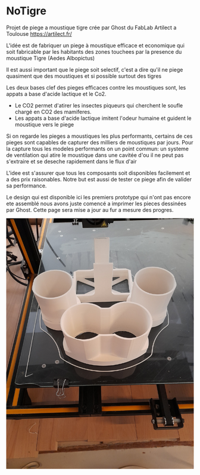 # NoTigre
Projet de piege a moustique tigre crée par Ghost du FabLab Artilect a Toulouse https://artilect.fr/

L'idée est de fabriquer un piege à moustique efficace et economique qui soit fabricable par les habitants des zones touchees par la presence du moustique Tigre (Aedes Albopictus)

Il est aussi important que le piege soit selectif, c'est a dire qu'il ne piege quasiment que des moustiques et si possible surtout des tigres

Les deux bases clef des pieges efficaces contre les moustiques sont, les appats a base d'acide lactique et le Co2.

- Le CO2 permet d'atirer les insectes piqueurs qui cherchent le soufle chargé en CO2 des mamiferes.
- Les appats a base d'acide lactique imitent l'odeur humaine et guident le moustique vers le piege

Si on regarde les pieges a moustiques les plus performants, certains de ces pieges sont capables de capturer des milliers de moustiques par jours. Pour la capture tous les modeles performants on un point commun: un systeme de ventilation qui atire le moustique dans une cavitée d'ou il ne peut pas s'extraire et se deseche rapidement dans le flux d'air

L'idee est s'assurer que tous les composants soit disponibles facilement et a des prix raisonables. 
Notre but est aussi de tester ce piege afin de valider sa performance.

Le design qui est disponible ici les premiers prototype qui n'ont pas encore ete assemblé nous avons juste comencé a imprimer les pieces dessinées par Ghost.
Cette page sera mise a jour au fur a mesure des progres.
 

![Impression de la base](https://raw.githubusercontent.com/kolergy/NoTigre/main/Support.jpg)
